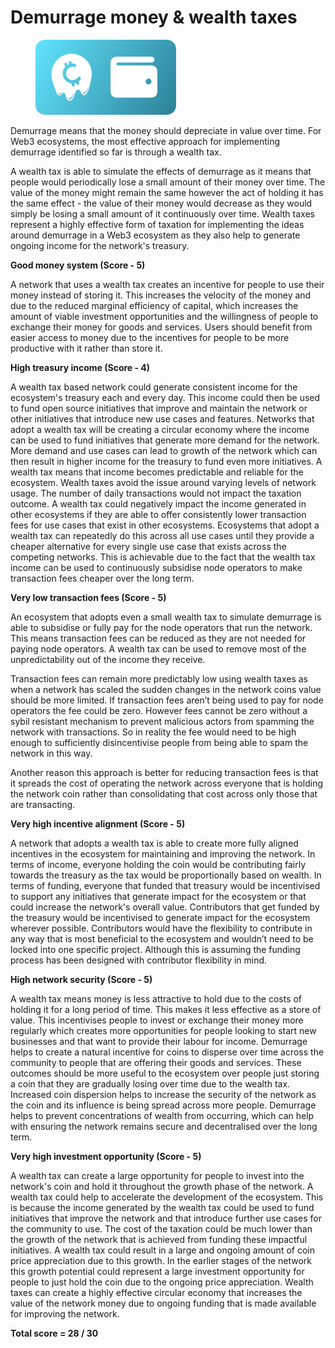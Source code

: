 # Demurrage money & wealth taxes

<div align="left"><figure><img src="../../.gitbook/assets/demurrage-money-wealth-tax.png" alt="" width="225"><figcaption></figcaption></figure></div>

Demurrage means that the money should depreciate in value over time. For Web3 ecosystems, the most effective approach for implementing demurrage identified so far is through a wealth tax.

A wealth tax is able to simulate the effects of demurrage as it means that people would periodically lose a small amount of their money over time. The value of the money might remain the same however the act of holding it has the same effect - the value of their money would decrease as they would simply be losing a small amount of it continuously over time. Wealth taxes represent a highly effective form of taxation for implementing the ideas around demurrage in a Web3 ecosystem as they also help to generate ongoing income for the network's treasury.



**Good money system (Score - 5)**

A network that uses a wealth tax creates an incentive for people to use their money instead of storing it. This increases the velocity of the money and due to the reduced marginal efficiency of capital, which increases the amount of viable investment opportunities and the willingness of people to exchange their money for goods and services. Users should benefit from easier access to money due to the incentives for people to be more productive with it rather than store it.



**High treasury income (Score - 4)**

A wealth tax based network could generate consistent income for the ecosystem's treasury each and every day. This income could then be used to fund open source initiatives that improve and maintain the network or other initiatives that introduce new use cases and features. Networks that adopt a wealth tax will be creating a circular economy where the income can be used to fund initiatives that generate more demand for the network. More demand and use cases can lead to growth of the network which can then result in higher income for the treasury to fund even more initiatives. A wealth tax means that income becomes predictable and reliable for the ecosystem. Wealth taxes avoid the issue around varying levels of network usage. The number of daily transactions would not impact the taxation outcome. A wealth tax could negatively impact the income generated in other ecosystems if they are able to offer consistently lower transaction fees for use cases that exist in other ecosystems. Ecosystems that adopt a wealth tax can repeatedly do this across all use cases until they provide a cheaper alternative for every single use case that exists across the competing networks. This is achievable due to the fact that the wealth tax income can be used to continuously subsidise node operators to make transaction fees cheaper over the long term.



**Very low transaction fees (Score - 5)**

An ecosystem that adopts even a small wealth tax to simulate demurrage is able to subsidise or fully pay for the node operators that run the network. This means transaction fees can be reduced as they are not needed for paying node operators. A wealth tax can be used to remove most of the unpredictability out of the income they receive.

Transaction fees can remain more predictably low using wealth taxes as when a network has scaled the sudden changes in the network coins value should be more limited. If transaction fees aren’t being used to pay for node operators the fee could be zero. However fees cannot be zero without a sybil resistant mechanism to prevent malicious actors from spamming the network with transactions. So in reality the fee would need to be high enough to sufficiently disincentivise people from being able to spam the network in this way.

Another reason this approach is better for reducing transaction fees is that it spreads the cost of operating the network across everyone that is holding the network coin rather than consolidating that cost across only those that are transacting.



**Very high incentive alignment (Score - 5)**

A network that adopts a wealth tax is able to create more fully aligned incentives in the ecosystem for maintaining and improving the network. In terms of income, everyone holding the coin would be contributing fairly towards the treasury as the tax would be proportionally based on wealth. In terms of funding, everyone that funded that treasury would be incentivised to support any initiatives that generate impact for the ecosystem or that could increase the network's overall value. Contributors that get funded by the treasury would be incentivised to generate impact for the ecosystem wherever possible. Contributors would have the flexibility to contribute in any way that is most beneficial to the ecosystem and wouldn’t need to be locked into one specific project. Although this is assuming the funding process has been designed with contributor flexibility in mind.



**High network security (Score - 5)**

A wealth tax means money is less attractive to hold due to the costs of holding it for a long period of time. This makes it less effective as a store of value. This incentivises people to invest or exchange their money more regularly which creates more opportunities for people looking to start new businesses and that want to provide their labour for income. Demurrage helps to create a natural incentive for coins to disperse over time across the community to people that are offering their goods and services. These outcomes should be more useful to the ecosystem over people just storing a coin that they are gradually losing over time due to the wealth tax. Increased coin dispersion helps to increase the security of the network as the coin and its influence is being spread across more people. Demurrage helps to prevent concentrations of wealth from occurring, which can help with ensuring the network remains secure and decentralised over the long term.



**Very high investment opportunity (Score - 5)**

A wealth tax can create a large opportunity for people to invest into the network's coin and hold it throughout the growth phase of the network. A wealth tax could help to accelerate the development of the ecosystem. This is because the income generated by the wealth tax could be used to fund initiatives that improve the network and that introduce further use cases for the community to use. The cost of the taxation could be much lower than the growth of the network that is achieved from funding these impactful initiatives. A wealth tax could result in a large and ongoing amount of coin price appreciation due to this growth. In the earlier stages of the network this growth potential could represent a large investment opportunity for people to just hold the coin due to the ongoing price appreciation. Wealth taxes can create a highly effective circular economy that increases the value of the network money due to ongoing funding that is made available for improving the network.



**Total score = 28 / 30**
